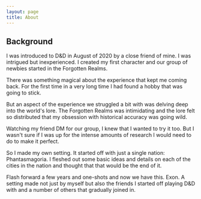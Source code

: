 ```yaml
---
layout: page
title: About
---
```


## Background

I was introduced to D&D in August of 2020 by a close friend of mine. I was intrigued but inexperienced. I created my first character and our group of newbies started in the Forgotten Realms.

There was something magical about the experience that kept me coming back. For the first time in a very long time I had found a hobby that was going to stick.

But an aspect of the experience we struggled a bit with was delving deep into the world's lore. The Forgotten Realms was intimidating and the lore felt so distributed that my obsession with historical accuracy was going wild.

Watching my friend DM for our group, I knew that I wanted to try it too. But I wasn't sure if I was up for the intense amounts of research I would need to do to make it perfect.

So I made my own setting. It started off with just a single nation: Phantasmagoria. I fleshed out some basic ideas and details on each of the cities in the nation and thought that that would be the end of it.

Flash forward a few years and one-shots and now we have this. Exon. A setting made not just by myself but also the friends I started off playing D&D with and a number of others that gradually joined in.
